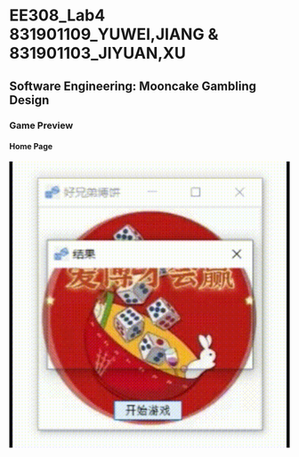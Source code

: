 # EE308_Lab4 831901109_YUWEI,JIANG & 831901103_JIYUAN,XU
## Software Engineering: Mooncake Gambling Design

### Game Preview
#### Home Page
<img src="EE308_Lab4_YUWEI,JIANG & JIYUAN,XU/动图展示.gif" width="900">
